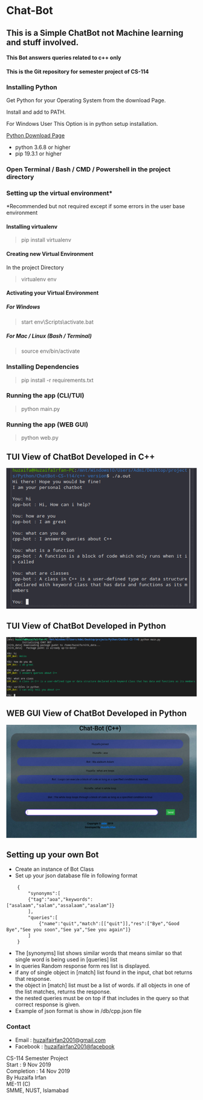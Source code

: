 # Chat-Bot
## This is a Simple ChatBot not Machine learning and stuff involved. 
#### This Bot answers queries related to c++ only
#### This is the Git repository for semester project of CS-114


<!-- ## Setting up the Environment: -->

 ### Installing Python 
 Get Python for your Operating System from the download Page.


 Install and add to PATH. 

 For Windows User This Option is in python setup installation.

 
[Python Download Page](https://www.python.org/downloads/)
* python 3.6.8 or higher
* pip 19.3.1 or higher

### Open Terminal / Bash / CMD / Powershell in the project directory 

### Setting up the virtual environment* 
*Recommended but not required except if some errors in the user base environment

#### Installing virtualenv
>pip install virtualenv

#### Creating new Virtual Environment
In the project Directory
> virtualenv env

#### Activating your Virtual Environment

##### For Windows
> start env\Scripts\activate.bat
#####  For Mac / Linux (Bash / Terminal)
> source env/bin/activate


### Installing Dependencies
> pip install -r requirements.txt 

### Running the app (CLI/TUI)
> python main.py

### Running the app (WEB GUI)
> python web.py


## TUI View of ChatBot Developed in C++
![CPP-Version](/img/chatbot-cppversion.png)

## TUI View of ChatBot Developed in Python
![Python-TUI-Version](/img/tui-chatbot.png)

## WEB GUI View of ChatBot Developed in Python
![Python-GUI-Version](/img/web-chatbot.png)



## Setting up your own Bot

- Create an instance of Bot Class
- Set up your json database file in following format

```
    {
        "synonyms":[
        {"tag":"aoa","keywords":["asalaam","salam","assalaam","asalam"]}
        ],
        "queries":[
            {"name":"quit","match":[["quit"]],"res":["Bye","Good Bye","See you soon","See ya","See you again"]}
        ]
    }
```
- The [synonyms] list shows similar words that means similar so that single word is being used in [queries] list
- In queries Random response form res list is displayed.
- if any of single object in [match] list found in the input, chat bot returns that response.
- the object in [match] list must be a list of words. if all objects in one of the list matches, returns the response.
- the nested queries must be on top if that includes in the query so that correct response is given.
- Example of json format is show in /db/cpp.json file

### Contact
* Email : [huzaifairfan2001@gmail.com](mailto:huzaifairfan2001@gmail.com)
* Facebook : [huzaifairfan2001@facebook](https://www.facebook.com/huzaifairfan2001)


<div>
 CS-114 Semester Project
 <br>
Start : 9 Nov 2019
 <br>
 Completion : 14 Nov 2019
 <br>
 By Huzaifa Irfan
 <br>
 ME-11 (C)
 <br>
 SMME, 
 NUST, Islamabad
 </div>




